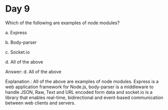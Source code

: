 # Day 9

Which of the following are examples of node modules?

a. Express

b. Body-parser

c. Socket.io

d. All of the above

Answer: d. All of the above

Explanation : All of the above are examples of node modules. Express is a web application framework for Node.js, body-parser is a middleware to handle JSON, Raw, Text and URL encoded form data and socket.io is a library that enables real-time, bidirectional and event-based communication between web clients and servers.
